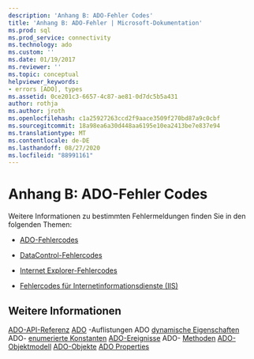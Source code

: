 ```yaml
---
description: 'Anhang B: ADO-Fehler Codes'
title: 'Anhang B: ADO-Fehler | Microsoft-Dokumentation'
ms.prod: sql
ms.prod_service: connectivity
ms.technology: ado
ms.custom: ''
ms.date: 01/19/2017
ms.reviewer: ''
ms.topic: conceptual
helpviewer_keywords:
- errors [ADO], types
ms.assetid: 0ce201c3-6657-4c87-ae81-0d7dc5b5a431
author: rothja
ms.author: jroth
ms.openlocfilehash: c1a25927263ccd2f9aace3509f270bd87a9c0cbf
ms.sourcegitcommit: 18a98ea6a30d448aa6195e10ea2413be7e837e94
ms.translationtype: MT
ms.contentlocale: de-DE
ms.lasthandoff: 08/27/2020
ms.locfileid: "88991161"
---
```

# <a name="appendix-b-ado-error-codes"></a>Anhang B: ADO-Fehler Codes
Weitere Informationen zu bestimmten Fehlermeldungen finden Sie in den folgenden Themen:

-   [ADO-Fehlercodes](./ado-error-codes.md)

-   [DataControl-Fehlercodes](./datacontrol-error-codes.md)

-   [Internet Explorer-Fehlercodes](./internet-explorer-error-codes.md)

-   [Fehlercodes für Internetinformationsdienste (IIS)](./internet-information-services-error-codes.md)

## <a name="see-also"></a>Weitere Informationen
 [ADO-API-Referenz](../../reference/ado-api/ado-api-reference.md) [ADO](../../reference/ado-api/ado-collections.md) -Auflistungen ADO [dynamische Eigenschaften](../../reference/ado-api/ado-dynamic-properties.md) ADO- [enumerierte Konstanten](../../reference/ado-api/ado-enumerated-constants.md) [ADO-Ereignisse](../../reference/ado-api/ado-events.md) ADO- [Methoden](../../reference/ado-api/ado-methods.md) [ADO-Objektmodell](../../reference/ado-api/ado-object-model.md) [ADO-Objekte](../../reference/ado-api/ado-objects-and-interfaces.md) [ADO Properties](../../reference/ado-api/ado-properties.md)